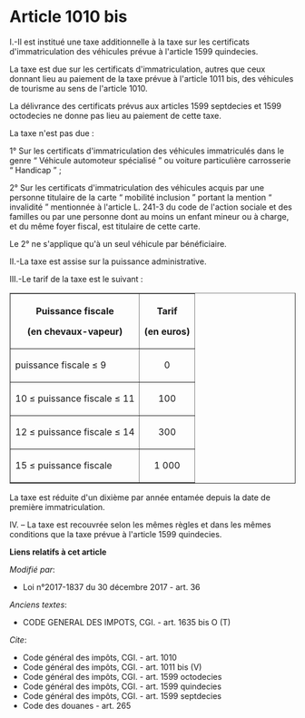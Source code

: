 # Article 1010 bis

I.-Il est institué une taxe additionnelle à la taxe sur les certificats d'immatriculation des véhicules prévue à l'article
1599 quindecies.

La taxe est due sur les certificats d'immatriculation, autres que ceux donnant lieu au paiement de la taxe prévue à l'article
1011 bis, des véhicules de tourisme au sens de l'article 1010.

La délivrance des certificats prévus aux articles 1599 septdecies et 1599 octodecies ne donne pas lieu au paiement de cette
taxe.

La taxe n'est pas due :

1° Sur les certificats d'immatriculation des véhicules immatriculés dans le genre “ Véhicule automoteur spécialisé ” ou
voiture particulière carrosserie “ Handicap ” ;

2° Sur les certificats d'immatriculation des véhicules acquis par une personne titulaire de la carte “ mobilité inclusion ”
portant la mention “ invalidité ” mentionnée à l'article L. 241-3 du code de l'action sociale et des familles ou par une
personne dont au moins un enfant mineur ou à charge, et du même foyer fiscal, est titulaire de cette carte.

Le 2° ne s'applique qu'à un seul véhicule par bénéficiaire.

II.-La taxe est assise sur la puissance administrative.

III.-Le tarif de la taxe est le suivant :

<table border="1">
  <tbody>
    <tr>
      <th>

Puissance fiscale

(en chevaux-vapeur)</th>
      <th>

Tarif

(en euros)</th>
    </tr>
    <tr>
      <td align="left">

puissance fiscale ≤ 9</td>
      <td align="center">

0</td>
    </tr>
    <tr>
      <td align="left">

10 ≤ puissance fiscale ≤ 11</td>
      <td align="center">

100</td>
    </tr>
    <tr>
      <td align="left">

12 ≤ puissance fiscale ≤ 14</td>
      <td align="center">

300</td>
    </tr>
    <tr>
      <td align="left">

15 ≤ puissance fiscale</td>
      <td align="center">

1 000</td>
    </tr>
  </tbody>
</table>

La taxe est réduite d'un dixième par année entamée depuis la date de première immatriculation.

IV. – La taxe est recouvrée selon les mêmes règles et dans les mêmes conditions que la taxe prévue à l'article 1599
quindecies.

**Liens relatifs à cet article**

_Modifié par_:

  - Loi n°2017-1837 du 30 décembre 2017 - art. 36

_Anciens textes_:

  - CODE GENERAL DES IMPOTS, CGI. - art. 1635 bis O (T)

_Cite_:

  - Code général des impôts, CGI. - art. 1010
  - Code général des impôts, CGI. - art. 1011 bis (V)
  - Code général des impôts, CGI. - art. 1599 octodecies
  - Code général des impôts, CGI. - art. 1599 quindecies
  - Code général des impôts, CGI. - art. 1599 septdecies
  - Code des douanes - art. 265
